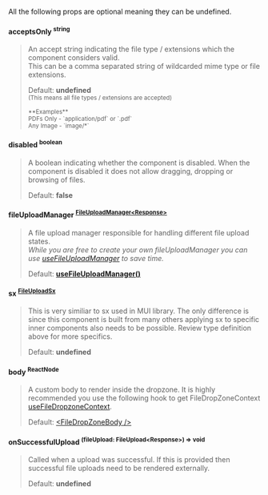 All the following props are optional meaning they can be undefined.

#### acceptsOnly <sup>string</sup>

> An accept string indicating the file type / extensions which the component considers valid.<br/>
> This can be a comma separated string of wildcarded mime type or file extensions.
> 
> Default: **undefined**<br/>
> <sub>(This means all file types / extensions are accepted)</sub> 
> 
> <sub>
> **Examples**<br/>
> PDFs Only - `application/pdf` or `.pdf`<br/>
> Any Image - `image/*`
> </sub>

#### disabled <sup>boolean</sup>
> A boolean indicating whether the component is disabled. 
> When the component is disabled it does not allow dragging, dropping or browsing of files.
>
> Default: **false**

#### fileUploadManager <sup>[FileUploadManager\<Response\>](../../types/FileUploadManager)</sup>
> A file upload manager responsible for handling different file upload states.<br/>
> _While you are free to create your own fileUploadManager you can use [useFileUploadManager](../../hooks/useFileUploadManager) to save time._
> 
> Default: **[useFileUploadManager()](../../hooks/useFileUploadManager)**

#### sx <sup>[FileUploadSx](../../types/FileUploadSx)</sup>
> This is very similiar to sx used in MUI library. The only difference is since this component is built from many others applying sx to specific inner components also needs to be possible.
> Review type definition above for more specifics.
>
> Default: **undefined**<br/>

#### body <sup>ReactNode</sup>
> A custom body to render inside the dropzone. It is highly recommended you use the following hook to get FileDropZoneContext [useFileDropzoneContext](../../hooks/useFileDropzoneContext).
>
> Default: [\<FileDropZoneBody /\>](../advanced/FileDropzoneBody)

#### onSuccessfulUpload <sup>(fileUpload: FileUpload\<Response\>) => void</sup>
> Called when a upload was successful. If this is provided then successful file uploads need to be rendered externally.
>
> Default: **undefined**<br/>

